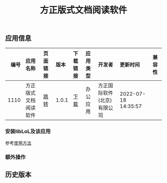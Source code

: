 ﻿---
id: 1110
title: 方正版式文档阅读软件
toc: true
weight: 1110
---

## 应用信息 
|   编号 | 应用名称       | 页面链接                                        | 版本    | 下载链接                                                                                                          | 应用类型   | 开发者            | 更新时间                | 兼容性   |
|-----:|:-----------|:--------------------------------------------|:------|:--------------------------------------------------------------------------------------------------------------|:-------|:---------------|:--------------------|:------|
| 1110 | 方正版式文档阅读软件 | [跳转](http://app.loongapps.cn/#/detail/1110) | 1.0.1 | [下载](http://113.24.212.22:8090/upload/file/com.founderinternational.ofdreader_1.0.1.20211105_loongarch64.deb) | 办公应用   | 方正国际软件(北京)有限公司 | 2022-07-18 14:35:57 |       |
### 安装libLoL及该应用 
参考[使用方法](/docs/usage) 
### 额外操作 


## 历史版本 
 